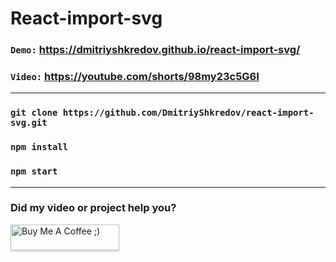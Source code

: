 # React-import-svg

### `Demo:` https://dmitriyshkredov.github.io/react-import-svg/

### `Video:` https://youtube.com/shorts/98my23c5G6I

---

### `git clone https://github.com/DmitriyShkredov/react-import-svg.git`

### `npm install`

### `npm start`

---

### Did my video or project help you?

<a href="https://www.buymeacoffee.com/DmitriyShkredov" target="_blank"><img src="https://www.buymeacoffee.com/assets/img/custom_images/orange_img.png" alt="Buy Me A Coffee ;)" style="height: 41px !important;width: 174px !important;box-shadow: 0px 3px 2px 0px rgba(190, 190, 190, 0.5) !important;-webkit-box-shadow: 0px 3px 2px 0px rgba(190, 190, 190, 0.5) !important;" ></a>
